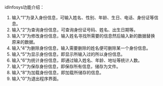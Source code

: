 idInfosys功能介绍：
1.    输入“1”为录入身份信息，可输入姓名、性别、年龄、生日、电话、身份证等信息。
2.    输入“2”为查询身份信息，可查询身份证号码、姓名、出生日期等。
3.    输入“3”为修改身份信息，输入姓名寻找所需要的信息然后输入新的数据替换原来的数据。
4.    输入“4”为删除身份信息，输入需要删除的姓名便可删除某一个身份信息。
5.    输入“5”为显示身份信息，即显示所输入过的所以身份信息。
6.    输入“6”为统计身份信息，即通过输入姓名、年龄、地址等统计人数。
7.    输入“7”为保存身份信息，即保存所有信息，储存为文件。
8.    输入“8”为加载身份信息，即加载所储存的信息。
9.    输入“0”为退出程序界面。
